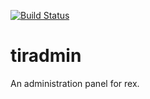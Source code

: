 [![Build Status](https://travis-ci.org/lamamos/lamadmin.svg?branch=develop)](https://travis-ci.org/lamamos/lamadmin)

tiradmin
========

An administration panel for rex.
